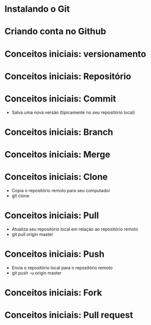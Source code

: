 # Instalando o Git

# Criando conta no Github

# Conceitos iniciais: versionamento

# Conceitos iniciais: Repositório

# Conceitos iniciais: Commit
- Salva uma nova versão (tipicamente no seu repositório local)

# Conceitos iniciais: Branch

# Conceitos iniciais: Merge

# Conceitos iniciais: Clone
- Copia o repositório remoto para seu computador
- git clone

# Conceitos iniciais: Pull
- Atualiza seu repositório  local em relação ao repositório remoto
- git pull origin master

# Conceitos iniciais: Push
- Envia o repositório local para o repositório remoto
- git push -u origin master

# Conceitos iniciais: Fork

# Conceitos iniciais: Pull request